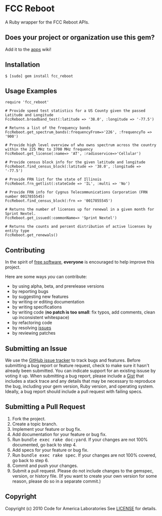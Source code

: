FCC Reboot
=======
A Ruby wrapper for the FCC Reboot APIs.

Does your project or organization use this gem?
------------------------------------------
Add it to the [apps](http://github.com/cfalabs/fcc_reboot/wiki/apps) wiki!

Installation
------------
    $ [sudo] gem install fcc_reboot

Usage Examples
--------------
    require 'fcc_reboot'
        
    # Provide speed test statistics for a US County given the passed Latitude and Longitude
    FccReboot.broadband_test(:latitude => '38.0', :longitude => '-77.5')
    
    # Returns a list of the frequency bands 
    FccReboot.get_spectrum_bands(:frequencyFrom=>'226', :frequencyTo => '900')
    
    # Provide high level overview of who owns spectrum across the country within the 225 MHz to 3700 MHz frequency
    FccReboot.get_license(:name=> 'AT', :radioservice=>'Cellular')
    
    # Provide census block info for the given latitude and longitude
    FccReboot.find_census_block(:latitude => '38.0', :longitude => '-77.5')
    
    # Provide FRN list for the state of Illinois
    FccReboot.frn_getlist(:stateCode => 'IL', :multi => 'No')
    
    # Provide FRN info for Cygnus Telecommunications Corporation (FRN number 0017855545)
    FccReboot.find_census_block(:frn => '0017855545')
    
    # Returns the number of licenses up for renewal in a given month for Sprint Nextel.
    FccReboot.get_issued(:commonName=> 'Sprint Nextel')
    
    # Returns the counts and percent distribution of active licenses by entity type
    FccReboot.get_renewals()
    
Contributing
------------
In the spirit of [free software](http://www.fsf.org/licensing/essays/free-sw.html), **everyone** is encouraged to help improve this project.

Here are some ways *you* can contribute:

* by using alpha, beta, and prerelease versions
* by reporting bugs
* by suggesting new features
* by writing or editing documentation
* by writing specifications
* by writing code (**no patch is too small**: fix typos, add comments, clean up inconsistent whitespace)
* by refactoring code
* by resolving [issues](http://github.com/cfalabs/fcc_reboot/issues)
* by reviewing patches

Submitting an Issue
-------------------
We use the [GitHub issue tracker](http://github.com/cfalabs/fcc_reboot/issues) to track bugs and
features. Before submitting a bug report or feature request, check to make sure it hasn't already
been submitted. You can indicate support for an existing issuse by voting it up. When submitting a
bug report, please include a [Gist](http://gist.github.com/) that includes a stack trace and any
details that may be necessary to reproduce the bug, including your gem version, Ruby version, and
operating system. Ideally, a bug report should include a pull request with failing specs.

Submitting a Pull Request
-------------------------
1. Fork the project.
2. Create a topic branch.
3. Implement your feature or bug fix.
4. Add documentation for your feature or bug fix.
5. Run <tt>bundle exec rake doc:yard</tt>. If your changes are not 100% documented, go back to step 4.
6. Add specs for your feature or bug fix.
7. Run <tt>bundle exec rake spec</tt>. If your changes are not 100% covered, go back to step 6.
8. Commit and push your changes.
9. Submit a pull request. Please do not include changes to the gemspec, version, or history file. (If you want to create your own version for some reason, please do so in a separate commit.)

Copyright
---------
Copyright (c) 2010 Code for America Laboratories
See [LICENSE](https://github.com/cfalabs/fcc_reboot/blob/master/LICENSE.mkd) for details.
